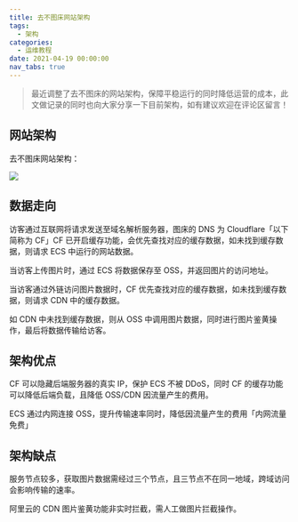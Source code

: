 ```yaml
---
title: 去不图床网站架构
tags:
  - 架构
categories:
  - 运维教程
date: 2021-04-19 00:00:00
nav_tabs: true
---
```


> 最近调整了去不图床的网站架构，保障平稳运行的同时降低运营的成本，此文做记录的同时也向大家分享一下目前架构，如有建议欢迎在评论区留言！

<!-- more -->

## 网站架构

去不图床网站架构：

![](https://cdn.dusays.com/2021/04/333-1.jpg)

## 数据走向

访客通过互联网将请求发送至域名解析服务器，图床的 DNS 为 Cloudflare「以下简称为 CF」CF 已开启缓存功能，会优先查找对应的缓存数据，如未找到缓存数据，则请求 ECS 中运行的网站数据。

当访客上传图片时，通过 ECS 将数据保存至 OSS，并返回图片的访问地址。

当访客通过外链访问图片数据时，CF 优先查找对应的缓存数据，如未找到缓存数据，则请求 CDN 中的缓存数据。

如 CDN 中未找到缓存数据，则从 OSS 中调用图片数据，同时进行图片鉴黄操作，最后将数据传输给访客。

## 架构优点

CF 可以隐藏后端服务器的真实 IP，保护 ECS 不被 DDoS，同时 CF 的缓存功能可以降低后端负载，且降低 OSS/CDN 因流量产生的费用。

ECS 通过内网连接 OSS，提升传输速率同时，降低因流量产生的费用「内网流量免费」

## 架构缺点

服务节点较多，获取图片数据需经过三个节点，且三节点不在同一地域，跨域访问会影响传输的速率。

阿里云的 CDN 图片鉴黄功能非实时拦截，需人工做图片拦截操作。
